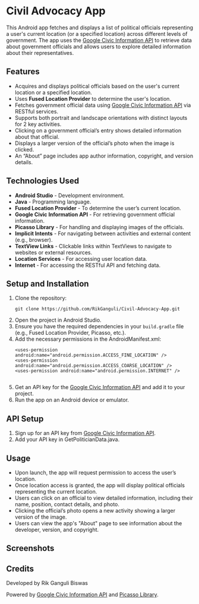 <h1>Civil Advocacy App</h1>

<p>This Android app fetches and displays a list of political officials representing a user's current location (or a specified location) across different levels of government. The app uses the <a href="https://developers.google.com/civic-information">Google Civic Information API</a> to retrieve data about government officials and allows users to explore detailed information about their representatives.</p>

<h2>Features</h2>
<ul>
  <li>Acquires and displays political officials based on the user's current location or a specified location.</li>
  <li>Uses <strong>Fused Location Provider</strong> to determine the user's location.</li>
  <li>Fetches government official data using <a href="https://developers.google.com/civic-information">Google Civic Information API</a> via RESTful services.</li>
  <li>Supports both portrait and landscape orientations with distinct layouts for 2 key activities.</li>
  <li>Clicking on a government official’s entry shows detailed information about that official.</li>
  <li>Displays a larger version of the official’s photo when the image is clicked.</li>
  <li>An “About” page includes app author information, copyright, and version details.</li>
</ul>

<h2>Technologies Used</h2>
<ul>
  <li><strong>Android Studio</strong> - Development environment.</li>
  <li><strong>Java</strong> - Programming language.</li>
  <li><strong>Fused Location Provider</strong> - To determine the user’s current location.</li>
  <li><strong>Google Civic Information API</strong> - For retrieving government official information.</li>
  <li><strong>Picasso Library</strong> - For handling and displaying images of the officials.</li>
  <li><strong>Implicit Intents</strong> - For navigating between activities and external content (e.g., browser).</li>
  <li><strong>TextView Links</strong> - Clickable links within TextViews to navigate to websites or external resources.</li>
  <li><strong>Location Services</strong> - For accessing user location data.</li>
  <li><strong>Internet</strong> - For accessing the RESTful API and fetching data.</li>
</ul>

<h2>Setup and Installation</h2>
<ol>
  <li>Clone the repository:
    <pre><code>git clone https://github.com/RikGanguli/Civil-Advocacy-App.git</code></pre>
  </li>
  <li>Open the project in Android Studio.</li>
  <li>Ensure you have the required dependencies in your <code>build.gradle</code> file (e.g., Fused Location Provider, Picasso, etc.).</li>
  <li>Add the necessary permissions in the AndroidManifest.xml:
    <pre><code>&lt;uses-permission android:name="android.permission.ACCESS_FINE_LOCATION" /&gt;
&lt;uses-permission android:name="android.permission.ACCESS_COARSE_LOCATION" /&gt;
&lt;uses-permission android:name="android.permission.INTERNET" /&gt;
    </code></pre>
  </li>
  <li>Get an API key for the <a href="https://developers.google.com/civic-information">Google Civic Information API</a> and add it to your project.</li>
  <li>Run the app on an Android device or emulator.</li>
</ol>

<h2>API Setup</h2>
<ol>
  <li>Sign up for an API key from <a href="https://developers.google.com/civic-information">Google Civic Information API</a>.</li>
  <li>Add your API key in GetPoliticianData.java.</li>
</ol>

<h2>Usage</h2>
<ul>
  <li>Upon launch, the app will request permission to access the user’s location.</li>
  <li>Once location access is granted, the app will display political officials representing the current location.</li>
  <li>Users can click on an official to view detailed information, including their name, position, contact details, and photo.</li>
  <li>Clicking the official’s photo opens a new activity showing a larger version of the image.</li>
  <li>Users can view the app's "About" page to see information about the developer, version, and copyright.</li>
</ul>

<h2>Screenshots</h2>
<p></p>

<h2>Credits</h2>
<p>Developed by Rik Ganguli Biswas</p>
<p>Powered by <a href="https://developers.google.com/civic-information">Google Civic Information API</a> and <a href="https://square.github.io/picasso/">Picasso Library</a>.</p>
